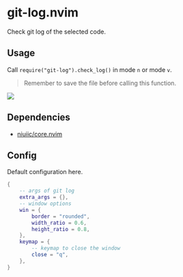 # git-log.nvim

Check git log of the selected code.

## Usage

Call `require("git-log").check_log()` in mode `n` or mode `v`.

> Remember to save the file before calling this function.

<img src="https://github.com/niuiic/assets/blob/main/git-log.nvim/usage.gif" />

## Dependencies

- [niuiic/core.nvim](https://github.com/niuiic/core.nvim)

## Config

Default configuration here.

```lua
{
	-- args of git log
	extra_args = {},
	-- window options
	win = {
		border = "rounded",
		width_ratio = 0.6,
		height_ratio = 0.8,
	},
	keymap = {
		-- keymap to close the window
		close = "q",
	},
}
```
